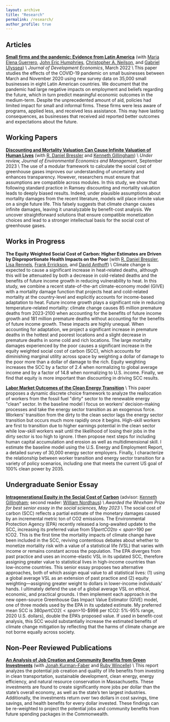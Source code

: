 ```yaml
---
layout: archive
title: "Research"
permalink: /research/
author_profile: true
---
```


## Articles

**[Small firms and the pandemic: Evidence from Latin America](https://www.sciencedirect.com/science/article/pii/S0304387821001358)** (with [Maria Elena Guerrero](https://mariaelenaguer.github.io/), [John Eric Humphries](https://johnerichumphries.com/index.html), [Christopher A. Neilson](https://christopherneilson.github.io/), and [Gabriel Ulyssea](https://sites.google.com/view/gabriel-ulyssea)) \\
*Journal of Development Economics*, March 2022 \\
This paper studies the effects of the COVID-19 pandemic on small businesses between March and November 2020 using new survey data on 35,000 small businesses in eight Latin American countries. We document that the pandemic had large negative impacts on employment and beliefs regarding the future, which in turn predict meaningful economic outcomes in the medium-term. Despite the unprecedented amount of aid, policies had limited impact for small and informal firms. These firms were less aware of programs, applied less, and received less assistance. This may have lasting consequences, as businesses that received aid reported better outcomes and expectations about the future.

## Working Papers
**[Discounting and Mortality Valuation Can Cause Infinite Valuation of Human Lives](https://papers.ssrn.com/sol3/papers.cfm?abstract_id=4534871)** (with [R. Daniel Bressler](https://rdanielbressler.com/) and [Kenneth Gillingham](https://resources.environment.yale.edu/gillingham/)) \\
*Under review, Journal of Environmental Economics and Management*, September 2023 \\
The use of a modular framework to calculate the social cost of greenhouse gases improves our understanding of uncertainty and enhances transparency. However, researchers must ensure that assumptions are compatible across modules. In this study, we show that following standard practice in Ramsey discounting and mortality valuation leads to deeply biased results. Indeed, under plausible assumptions about mortality damages from the recent literature, models will place infinite value on a single future life. This falsely suggests that climate change causes infinite damages, leaving it unanalyzable by benefit-cost analysis. We uncover straightforward solutions that ensure compatible monetization choices and lead to a stronger intellectual basis for the social cost of greenhouse gases.

## Works in Progress
**The Equity Weighted Social Cost of Carbon: Higher Estimates are Driven by Disproportionate Health Impacts on the Poor** (with [R. Daniel Bressler](https://rdanielbressler.com/), [Lisa Rennels](https://www.lisarennels.com/), [Frank Errickson](https://frankerrickson.github.io/), and [David Anthoff](https://www.david-anthoff.com/)) \\
Climate change is expected to cause a significant increase in heat-related deaths, although this will be attenuated by both a decrease in cold-related deaths and the benefits of future income growth in reducing vulnerability to heat. In this study, we combine a recent state-of-the-art climate-economy model (GIVE) with a mortality damage function that projects heat and cold-related mortality at the country-level and explicitly accounts for income-based adaptation to heat. Future income growth plays a significant role in reducing temperature-related mortality: climate change causes 85 million premature deaths from 2023-2100 when accounting for the benefits of future income growth and 181 million premature deaths without accounting for the benefits of future income growth. These impacts are highly unequal. When accounting for adaptation, we project a significant increase in premature deaths in the hottest and poorest locations and a slight decrease in premature deaths in some cold and rich locations. The large mortality damages experienced by the poor causes a significant increase in the equity weighted social cost of carbon (SCC), which accounts for diminishing marginal utility across space by weighting a dollar of damage to the poor more than a dollar of damage to the rich. Equity weighting increases the SCC by a factor of 2.4 when normalizing to global average income and by a factor of 14.8 when normalizing to U.S. income. Finally, we find that equity is more important than discounting in driving SCC results.

**[Labor Market Outcomes of the Clean Energy Transition](https://naomishimberg.github.io/files/Labor_Energy_Transition.pdf)** \\
This paper proposes a dynamic discrete choice framework to analyze the reallocation of workers from the fossil fuel "dirty" sector to the renewable energy "clean" sector. In the baseline model I focus on workers' decision-making processes and take the energy sector transition as an exogenous force. Workers' transition from the dirty to the clean sector lags the energy sector transition but occurs much more rapidly once it begins. High-skill workers are first to transition due to higher earnings potential in the clean sector while low-skill workers wait until the likelihood of losing their jobs in the dirty sector is too high to ignore. I then propose next steps for including human capital accumulation and erosion as well as multidimensional skill. I estimate the baseline model using the U.S. Energy and Employment Report, a detailed survey of 30,000 energy sector employers. Finally, I characterize the relationship between worker transition and energy sector transition for a variety of policy scenarios, including one that meets the current US goal of 100% clean power by 2035.

## Undergraduate Senior Essay
**[Intragenerational Equity in the Social Cost of Carbon](https://naomishimberg.github.io/files/shimberg_thesis_final.pdf)** (advisor: [Kenneth Gillingham](https://resources.environment.yale.edu/gillingham/); second reader: [William Nordhaus](https://williamnordhaus.com/)) \\
*Awarded the Wrexham Prize for best senior essay in the social sciences, May 2023* \\
The social cost of carbon (SCC) reflects a partial estimate of the monetary damages caused by an incremental metric ton of CO2 emissions. The Environmental Protection Agency (EPA) recently released a long-awaited update to the SCC, increasing its preferred value from <span>$51 per tCO2 to <span>$190 per tCO2. This is the first time the mortality impacts of climate change have been included in the SCC, reviving contentious debates about whether to monetize mortality risk with a value of a statistical life (VSL) that varies with income or remains constant across the population. The EPA diverges from past practice and uses an income-elastic VSL in its updated SCC, therefore assigning greater value to statistical lives in high-income countries than low-income countries. This senior essay proposes two alternative approaches, both of which assign equal value to all statistical lives: (1) using a global average VSL as an extension of past practice and (2) equity weighting—assigning greater weight to dollars in lower-income individuals’ hands. I ultimately defend the use of a global average VSL on ethical, economic, and practical grounds. I then implement each approach in the new open-source Greenhouse Gas Impact Value Estimator (GIVE) model, one of three models used by the EPA in its updated estimate. My preferred mean SCC is <span>$380 per tCO2 (<span>$10-<span>$998 per tCO2: 5%-95% range, 2020 U.S. dollars), double the EPA’s proposed value. If used in benefit-cost analysis, this SCC would substantially increase the estimated benefits of climate change mitigation by reflecting that the harms of climate change are not borne equally across society.

## Non-Peer Reviewed Publications
**[An Analysis of Job Creation and Community Benefits from Green Investments](https://climate-xchange.org/2021/05/24/new-climate-xchange-report-investing-in-a-better-massachusetts/)** (with [Jonah Kurman-Faber](https://www.linkedin.com/in/jonahkf/) and [Ruby Wincelle](https://www.linkedin.com/in/rubywincele/)) \\
This report analyzes the potential job creation and quality of life benefits from investing in clean transportation, sustainable development, clean energy, energy efficiency, and natural resource conservation in Massachusetts. These investments are found to create significantly more jobs per dollar than the state’s overall economy, as well as the state’s ten largest industries. Additionally, the investments return over two dollars in cost savings, time savings, and health benefits for every dollar invested. These findings can be re-weighted to project the potential jobs and community benefits from future spending packages in the Commonwealth.
